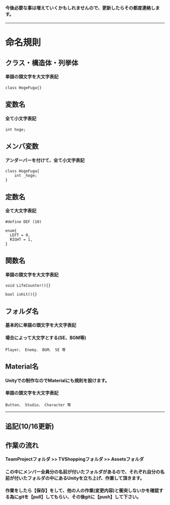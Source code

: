 #### 今後必要な事は増えていくかもしれませんので、更新したらその都度連絡します。　　　　
***
# 命名規則    

## クラス・構造体・列挙体    
#### 単語の頭文字を大文字表記  
~~~  
class HogeFuga{}    
~~~

## 変数名    
#### 全て小文字表記
~~~
int hoge;
~~~

## メンバ変数    
#### アンダーバーを付けて、全て小文字表記
~~~
class HogeFuga{
    int _hoge;
}
~~~

## 定数名
#### 全て大文字表記
~~~
#define DEF (10)
~~~
~~~
enum{
  LEFT = 0,
  RIGHT = 1,
}
~~~

## 関数名
#### 単語の頭文字を大文字表記
~~~
void LifeCounter(){}
~~~
~~~
bool isHit(){}
~~~

## フォルダ名
#### 基本的に単語の頭文字を大文字表記
#### 場合によって大文字とする(SE、BGM等)
~~~
Player、 Enemy、 BGM、 SE 等
~~~

## Material名
#### Unityでの制作なのでMaterialにも規則を設けます。
#### 単語の頭文字を大文字表記
~~~
Button、 Studio、 Character 等
~~~    

***
## 追記(10/16更新)
## 作業の流れ　　　　
#### TeamProjectフォルダ >> TVShoppingフォルダ >> Assetsフォルダ　　　　
#### この中にメンバー全員分の名前が付いたフォルダがあるので、それぞれ自分の名前が付いたフォルダの中にあるUnityを立ち上げ、作業して頂きます。    
#### 作業をしたら【保存】をして、他の人の作業(変更内容)と衝突しないかを確認する為にgitを【pull】してもらい、その後gitに【push】して下さい。
